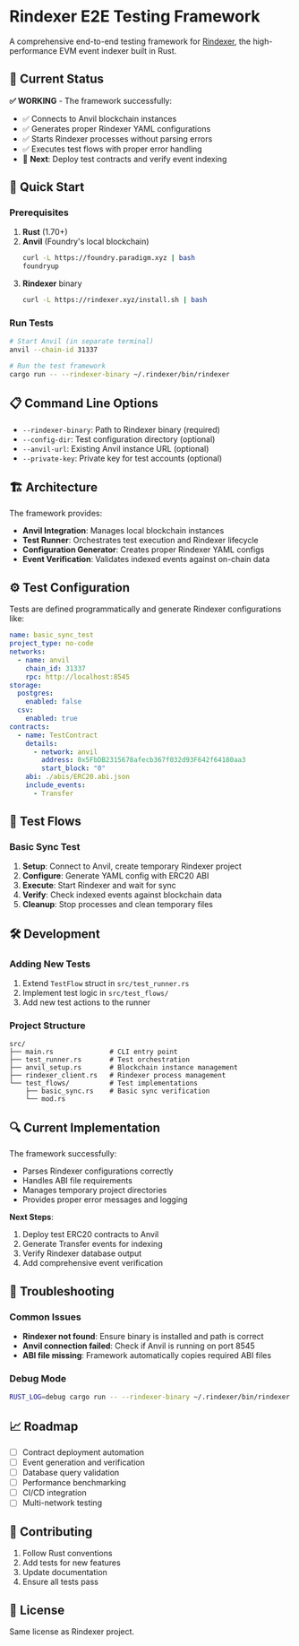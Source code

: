 # Rindexer E2E Testing Framework

A comprehensive end-to-end testing framework for [Rindexer](https://rindexer.xyz), the high-performance EVM event indexer built in Rust.

## 🎯 Current Status

**✅ WORKING** - The framework successfully:
- ✅ Connects to Anvil blockchain instances
- ✅ Generates proper Rindexer YAML configurations
- ✅ Starts Rindexer processes without parsing errors
- ✅ Executes test flows with proper error handling
- 🔧 **Next**: Deploy test contracts and verify event indexing

## 🚀 Quick Start

### Prerequisites

1. **Rust** (1.70+)
2. **Anvil** (Foundry's local blockchain)
   ```bash
   curl -L https://foundry.paradigm.xyz | bash
   foundryup
   ```
3. **Rindexer** binary
   ```bash
   curl -L https://rindexer.xyz/install.sh | bash
   ```

### Run Tests

```bash
# Start Anvil (in separate terminal)
anvil --chain-id 31337

# Run the test framework
cargo run -- --rindexer-binary ~/.rindexer/bin/rindexer
```

## 📋 Command Line Options

- `--rindexer-binary`: Path to Rindexer binary (required)
- `--config-dir`: Test configuration directory (optional)
- `--anvil-url`: Existing Anvil instance URL (optional)
- `--private-key`: Private key for test accounts (optional)

## 🏗️ Architecture

The framework provides:

- **Anvil Integration**: Manages local blockchain instances
- **Test Runner**: Orchestrates test execution and Rindexer lifecycle
- **Configuration Generator**: Creates proper Rindexer YAML configs
- **Event Verification**: Validates indexed events against on-chain data

## ⚙️ Test Configuration

Tests are defined programmatically and generate Rindexer configurations like:

```yaml
name: basic_sync_test
project_type: no-code
networks:
  - name: anvil
    chain_id: 31337
    rpc: http://localhost:8545
storage:
  postgres:
    enabled: false
  csv:
    enabled: true
contracts:
  - name: TestContract
    details:
      - network: anvil
        address: 0x5FbDB2315678afecb367f032d93F642f64180aa3
        start_block: "0"
    abi: ./abis/ERC20.abi.json
    include_events:
      - Transfer
```

## 🧪 Test Flows

### Basic Sync Test

1. **Setup**: Connect to Anvil, create temporary Rindexer project
2. **Configure**: Generate YAML config with ERC20 ABI
3. **Execute**: Start Rindexer and wait for sync
4. **Verify**: Check indexed events against blockchain data
5. **Cleanup**: Stop processes and clean temporary files

## 🛠️ Development

### Adding New Tests

1. Extend `TestFlow` struct in `src/test_runner.rs`
2. Implement test logic in `src/test_flows/`
3. Add new test actions to the runner

### Project Structure

```
src/
├── main.rs              # CLI entry point
├── test_runner.rs       # Test orchestration
├── anvil_setup.rs       # Blockchain instance management
├── rindexer_client.rs   # Rindexer process management
└── test_flows/          # Test implementations
    ├── basic_sync.rs    # Basic sync verification
    └── mod.rs
```

## 🔍 Current Implementation

The framework successfully:
- Parses Rindexer configurations correctly
- Handles ABI file requirements
- Manages temporary project directories
- Provides proper error messages and logging

**Next Steps**:
1. Deploy test ERC20 contracts to Anvil
2. Generate Transfer events for indexing
3. Verify Rindexer database output
4. Add comprehensive event verification

## 🐛 Troubleshooting

### Common Issues

- **Rindexer not found**: Ensure binary is installed and path is correct
- **Anvil connection failed**: Check if Anvil is running on port 8545
- **ABI file missing**: Framework automatically copies required ABI files

### Debug Mode

```bash
RUST_LOG=debug cargo run -- --rindexer-binary ~/.rindexer/bin/rindexer
```

## 📈 Roadmap

- [ ] Contract deployment automation
- [ ] Event generation and verification
- [ ] Database query validation
- [ ] Performance benchmarking
- [ ] CI/CD integration
- [ ] Multi-network testing

## 🤝 Contributing

1. Follow Rust conventions
2. Add tests for new features
3. Update documentation
4. Ensure all tests pass

## 📄 License

Same license as Rindexer project.